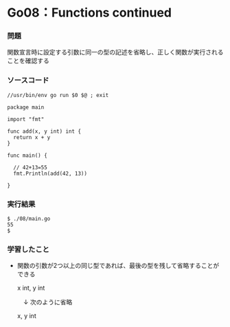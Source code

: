 Go08：Functions continued
======================

### 問題 ###

関数宣言時に設定する引数に同一の型の記述を省略し、正しく関数が実行されることを確認する

### ソースコード ###

    //usr/bin/env go run $0 $@ ; exit                                                                                                                                                     
    
    package main
    
    import "fmt"
    
    func add(x, y int) int {
      return x + y
    }
    
    func main() {
    
      // 42+13=55
      fmt.Println(add(42, 13))
    
    }

### 実行結果 ###

    $ ./08/main.go 
    55
    $ 

### 学習したこと ###

* 関数の引数が2つ以上の同じ型であれば、最後の型を残して省略することができる


    x int, y int
    
    　↓ 次のように省略
    
    x, y int


